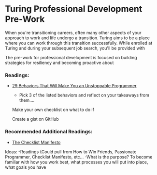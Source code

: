 # Turing Professional Development Pre-Work
When you're transitioning careers, often many other aspects of your approach to work and life undergo a transition. Turing aims to be a place where you can work through this transition successfully. While enrolled at Turing and during your subsequent job search, you'll be provided with 

The pre-work for professional development is focused on building strategies for resiliency and becoming proactive about 

### Readings:
* [29 Behaviors That Will Make You an Unstoppable Programmer](http://blog.thefirehoseproject.com/posts/29-behaviors-will-make-unstoppable-programmer/)
    * Pick 3 of the listed behaviors and reflect on your takeaways from them....
    
    
    Make your own checklist on what to do if 
    
    Create a gist on GitHub 
    
    

### Recommended Additional Readings:
* [The Checklist Manifesto](https://www.amazon.com/Checklist-Manifesto-How-Things-Right/dp/0312430000)

Ideas:
-Readings (Could pull from How to Win Friends, Passionate Programmer, Checklist Manifesto, etc...
-What is the purpose? To become familiar with how you work best, what processes you will put into place, what goals you have 
